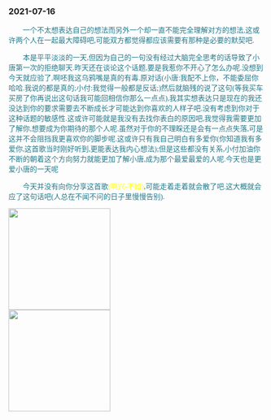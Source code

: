 ### 2021-07-16

  <p style="text-indent:2em; color: #25798a; font-family: Brush Script MT, Brush Script Std, cursive">
    一个不太想表达自己的想法而另外一个却一直不能完全理解对方的想法,这或许两个人在一起最大障碍吧,可能双方都觉得都应该需要有那种是必要的默契吧.
  </p>

  <p style="text-indent:2em; color: #25798a; font-family: Brush Script MT, Brush Script Std, cursive">
    本是平平淡淡的一天,但因为自己的一句没有经过大脑完全思考的话导致了小唐第一次的拒绝聊天.昨天还在谈论这个话题,要是我惹你不开心了怎么办呢.没想到今天就应验了,啊呸我这乌鸦嘴是真的有毒.原对话(小唐:我配不上你，不能委屈你哈哈.我说的都是真的;小付:我觉得一般都是反话;)然后就脑残的说了这句(等我买车买房了你再说出这句话我可能回相信你那么一点点),我其实想表达只是现在的我还没达到你的要求需要去不断成长才可能达到你喜欢的人样子吧.没有考虑到你对于这种话题的敏感性.这或许可能就是我没有去找你表白的原因吧,我觉得我需要更加了解你,想要成为你期待的那个人呢.虽然对于你的不理睬还是会有一点点失落,可是这并不会阻挡我更喜欢你的脚步呢.这或许只有我自己明白有多爱你(你知道我有多爱你,这首歌当时刚好听到,更能表达我内心想法);但是这些都没有关系,小付加油你不断的朝着这个方向努力就能更加了解小唐,成为那个最爱最爱的人呢.今天也是更爱小唐的一天呢
  </p>

  <p style="text-indent:2em; color: #25798a; font-family: Brush Script MT, Brush Script Std, cursive">
    今天并没有向你分享这首歌<span style="color:yellow">(啊兴-不如)</span>,可能走着走着就会散了吧.这大概就会应了这句话吧(人总在不闻不问的日子里慢慢告别).
  </p>

  <img src="/loveMollyrui/dariyLove/log/../mollyImage/mollyrU.jpg" style="width: 200px"/>

  <br/>
  
  <img src="/loveMollyrui/dariyLove/log/../mollyImage/mollyDariy3.jpeg" style="width: 200px" alert="大水壶"/>